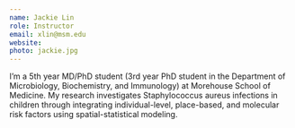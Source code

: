 ```yaml
---
name: Jackie Lin
role: Instructor
email: xlin@msm.edu
website: 
photo: jackie.jpg
---
```


I’m a 5th year MD/PhD student (3rd year PhD student in the Department of Microbiology, Biochemistry, and Immunology) at Morehouse School of Medicine. My research investigates Staphylococcus aureus infections in children through integrating individual-level, place-based, and molecular risk factors using spatial-statistical modeling.
